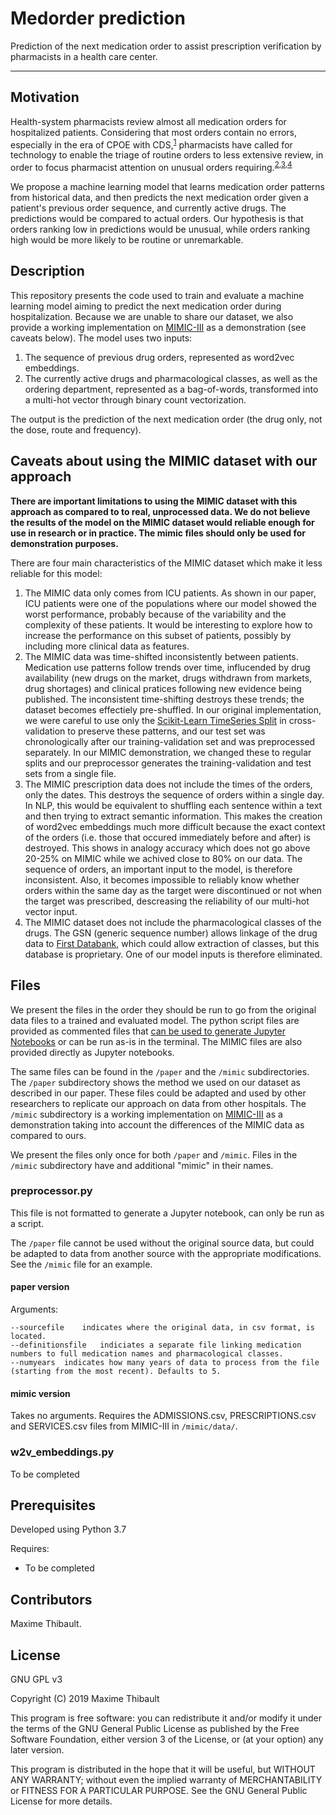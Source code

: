 # Medorder prediction

Prediction of the next medication order to assist prescription verification by pharmacists in a health care center.

---

## Motivation

Health-system pharmacists review almost all medication orders for hospitalized patients. Considering that most orders contain no errors, especially in the era of CPOE with CDS,<sup>[1](https://doi.org/10.2146/ajhp060617)</sup> pharmacists have called for technology to enable the triage of routine orders to less extensive review, in order to focus pharmacist attention on unusual orders requiring.<sup>[2](https://doi.org/10.2146/ajhp070671),[3](https://doi.org/10.2146/ajhp080410),[4](https://doi.org/10.2146/ajhp090095)</sup>

We propose a machine learning model that learns medication order patterns from historical data, and then predicts the next medication order given a patient's previous order sequence, and currently active drugs. The predictions would be compared to actual orders. Our hypothesis is that orders ranking low in predictions would be unusual, while orders ranking high would be more likely to be routine or unremarkable.

## Description

This repository presents the code used to train and evaluate a machine learning model aiming to predict the next medication order during hospitalization. Because we are unable to share our dataset, we also provide a working implementation on [MIMIC-III](https://mimic.physionet.org/) as a demonstration (see caveats below). The model uses two inputs:

1. The sequence of previous drug orders, represented as word2vec embeddings.
2. The currently active drugs and pharmacological classes, as well as the ordering department, represented as a bag-of-words, transformed into a multi-hot vector through binary count vectorization.

The output is the prediction of the next medication order (the drug only, not the dose, route and frequency).

## Caveats about using the MIMIC dataset with our approach

**There are important limitations to using the MIMIC dataset with this approach as compared to to real, unprocessed data. We do not believe the results of the model on the MIMIC dataset would reliable enough for use in research or in practice. The mimic files should only be used for demonstration purposes.**

There are four main characteristics of the MIMIC dataset which make it less reliable for this model:

1. The MIMIC data only comes from ICU patients. As shown in our paper, ICU patients were one of the populations where our model showed the worst performance, probably because of the variability and the complexity of these patients. It would be interesting to explore how to increase the performance on this subset of patients, possibly by including more clinical data as features.
2. The MIMIC data was time-shifted inconsistently between patients. Medication use patterns follow trends over time, influcended by drug availability (new drugs on the market, drugs withdrawn from markets, drug shortages) and clinical pratices following new evidence being published. The inconsistent time-shifting destroys these trends; the dataset becomes effectiely pre-shuffled. In our original implementation, we were careful to use only the [Scikit-Learn TimeSeries Split](https://scikit-learn.org/stable/modules/generated/sklearn.model_selection.TimeSeriesSplit.html) in cross-validation to preserve these patterns, and our test set was chronologically after our training-validation set and was preprocessed separately. In our MIMIC demonstration, we changed these to regular splits and our preprocessor generates the training-validation and test sets from a single file.
3. The MIMIC prescription data does not include the times of the orders, only the dates. This destroys the sequence of orders within a single day. In NLP, this would be equivalent to shuffling each sentence within a text and then trying to extract semantic information. This makes the creation of word2vec embeddings much more difficult because the exact context of the orders (i.e. those that occured immediately before and after) is destroyed. This shows in analogy accuracy which does not go above 20-25% on MIMIC while we achived close to 80% on our data. The sequence of orders, an important input to the model, is therefore inconsistent. Also, it becomes impossible to reliably know whether orders within the same day as the target were discontinued or not when the target was prescribed, descreasing the reliability of our multi-hot vector input.
4. The MIMIC dataset does not include the pharmacological classes of the drugs. The GSN (generic sequence number) allows linkage of the drug data to [First Databank](http://phsirx.com/blog/gpi-vs-gsn), which could allow extraction of classes, but this database is proprietary. One of our model inputs is therefore eliminated.

## Files

We present the files in the order they should be run to go from the original data files to a trained and evaluated model. The python script files are provided as commented files that [can be used to generate Jupyter Notebooks](https://code.visualstudio.com/docs/python/jupyter-support) or can be run as-is in the terminal. The MIMIC files are also provided directly as Jupyter notebooks.

The same files can be found in the `/paper` and the `/mimic` subdirectories. The `/paper` subdirectory shows the method we used on our dataset as described in our paper. These files could be adapted and used by other researchers to replicate our approach on data from other hospitals. The `/mimic` subdirectory is a working implementation on [MIMIC-III](http://dx.doi.org/10.1038/sdata.2016.35) as a demonstration taking into account the differences of the MIMIC data as compared to ours.

We present the files only once for both `/paper` and `/mimic`. Files in the `/mimic` subdirectory have and additional "mimic" in their names.

### preprocessor.py

This file is not formatted to generate a Jupyter notebook, can only be run as a script. 

The `/paper` file cannot be used without the original source data, but could be adapted to data from another source with the appropriate modifications. See the `/mimic` file for an example.

#### paper version

Arguments:
```
--sourcefile	indicates where the original data, in csv format, is located.
--definitionsfile	indiciates a separate file linking medication numbers to full medication names and pharmacological classes.
--numyears	indicates how many years of data to process from the file (starting from the most recent). Defaults to 5.
```

#### mimic version
Takes no arguments. Requires the ADMISSIONS.csv, PRESCRIPTIONS.csv and SERVICES.csv files from MIMIC-III in `/mimic/data/`.

### w2v_embeddings.py

To be completed


## Prerequisites

Developed using Python 3.7

Requires:

- To be completed

## Contributors

Maxime Thibault.

## License

GNU GPL v3

Copyright (C) 2019 Maxime Thibault

This program is free software: you can redistribute it and/or modify
it under the terms of the GNU General Public License as published by
the Free Software Foundation, either version 3 of the License, or
(at your option) any later version.

This program is distributed in the hope that it will be useful,
but WITHOUT ANY WARRANTY; without even the implied warranty of
MERCHANTABILITY or FITNESS FOR A PARTICULAR PURPOSE.  See the
GNU General Public License for more details.
